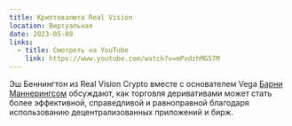 ```yaml
---
title: Криптовалюта Real Vision
location: Виртуальная
date: 2023-05-09
links:
  - title: Смотреть на YouTube
    link: https://www.youtube.com/watch?v=mPxdzhMG57M
---
```


Эш Беннингтон из Real Vision Crypto вместе с основателем Vega <a href="https://twitter.com/barnabee" target="_blank">Барни Маннерингсом</a> обсуждают, как торговля деривативами может стать более эффективной, справедливой и равноправной благодаря использованию децентрализованных приложений и бирж.
